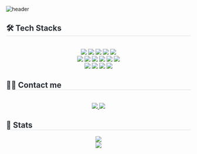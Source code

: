 ![header](https://capsule-render.vercel.app/api?type=waving&height=250&color=gradient&text=Welcome!&reversal=false&fontSize=60&textBg=false&fontColor=FFFF&fontAlign=50&fontAlignY=45&descAlign=60&descAlignY=60&desc=Yeeun's%20Github)

<div style="text-align: left;">
    <h2 style="border-bottom: 1px solid #d8dee4; color: #282d33;"> 🛠️ Tech Stacks </h2> <br> 
    <div  align= "center"> <img src="https://img.shields.io/badge/Java-007396?style=for-the-badge&logo=Java&logoColor=white">
        <img src="https://img.shields.io/badge/Javascript-F7DF1E?style=for-the-badge&logo=Javascript&logoColor=white">
        <img src="https://img.shields.io/badge/Python-3776AB?style=for-the-badge&logo=Python&logoColor=white">
        <img src="https://img.shields.io/badge/HTML5-E34F26?style=for-the-badge&logo=HTML5&logoColor=white">
        <img src="https://img.shields.io/badge/CSS3-1572B6?style=for-the-badge&logo=CSS3&logoColor=white">
        <br/>
        <img src="https://img.shields.io/badge/Node.js-339933?style=for-the-badge&logo=Node.js&logoColor=white">
        <img src="https://img.shields.io/badge/Vue.js-4FC08D?style=for-the-badge&logo=Vue.js&logoColor=white">
        <img src="https://img.shields.io/badge/SpringBoot-6DB33F?style=for-the-badge&logo=SpringBoot&logoColor=white">
        <img src="https://img.shields.io/badge/SpringBoot-6DB33F?style=flat-square&logo=Spring&logoColor=white">
        <img src="https://img.shields.io/badge/Oracle-F80000?style=for-the-badge&logo=Oracle&logoColor=white">
        <img src="https://img.shields.io/badge/MySQL-4479A1?style=for-the-badge&logo=MySQL&logoColor=white">
        <br/>
        <img src="https://img.shields.io/badge/Express-000000?style=for-the-badge&logo=Express&logoColor=white">
        <img src="https://img.shields.io/badge/Bootstrap-7952B3?style=for-the-badge&logo=Bootstrap&logoColor=white">
        <img src="https://img.shields.io/badge/Git-F05032?style=for-the-badge&logo=Git&logoColor=white">
        <img src="https://img.shields.io/badge/redis-%23DC382D.svg?&style=for-the-badge&logo=redis&logoColor=white" />
    </div>
</div>
<div style="text-align: left;">
    <h2 style="border-bottom: 1px solid #d8dee4; color: #282d33;"> 🧑‍💻 Contact me </h2> <br> 
    <div align= "center"> 
        <a href=https://velog.io/@yeeunn99/posts> 
            <img src="https://img.shields.io/badge/Velog-20C997?style=for-the-badge&logo=Velog&logoColor=white&link=https://velog.io/@yeeunn99/posts">
        </a>
        <a href=mailto:kyz072544@gmail.com>
            <img src="https://img.shields.io/badge/Gmail-EA4335?style=for-the-badge&logo=Gmail&logoColor=white&link=mailto:kyz072544@gmail.com">
        </a>
    </div>
</div>
<div style="text-align: left;"> 
    <h2 style="border-bottom: 1px solid #d8dee4; color: #282d33;"> 🏅 Stats </h2> 
    <div align= "center"> 
        <img src="https://github-readme-stats.vercel.app/api?username=KimYeeun99" />
        <br />
        <img src="https://github-readme-stats.vercel.app/api/top-langs/?username=KimYeeun99&layout=compact&bg_color=180,000000,&title_color=000000&text_color=000000" />
    </div> 
</div>
    
